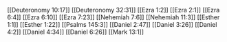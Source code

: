 [[Deuteronomy 10:17]]
[[Deuteronomy 32:31]]
[[Ezra 1:2]]
[[Ezra 2:1]]
[[Ezra 6:4]]
[[Ezra 6:10]]
[[Ezra 7:23]]
[[Nehemiah 7:6]]
[[Nehemiah 11:3]]
[[Esther 1:1]]
[[Esther 1:22]]
[[Psalms 145:3]]
[[Daniel 2:47]]
[[Daniel 3:26]]
[[Daniel 4:2]]
[[Daniel 4:34]]
[[Daniel 6:26]]
[[Mark 13:1]]

